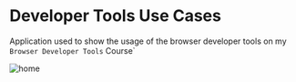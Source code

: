 # Developer Tools Use Cases
Application used to show the usage of the browser developer tools on my `Browser Developer Tools` Course`



![home](https://github.com/derickfelix/DeveloperToolsUseCases/assets/20743967/b65e7e70-82a4-45bd-b399-299bbaafed68)
